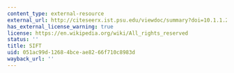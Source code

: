 ```yaml
---
content_type: external-resource
external_url: http://citeseerx.ist.psu.edu/viewdoc/summary?doi=10.1.1.2.8899
has_external_license_warning: true
license: https://en.wikipedia.org/wiki/All_rights_reserved
status: ''
title: SIFT
uid: 051ac99d-1268-4bce-ae82-66f710c8983d
wayback_url: ''
---
```

